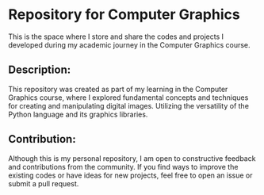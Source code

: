 <h1> Repository for Computer Graphics</h1>

  <p>This is the space where I store and share the codes and projects I developed during my academic journey in the Computer Graphics course.</p>

  <h2>Description:</h2>
  <p>
    This repository was created as part of my learning in the Computer Graphics course, where I explored fundamental concepts and techniques for creating and manipulating digital images. Utilizing the versatility of the Python language and its graphics libraries.
  </p>

  <h2>Contribution:</h2>
  <p>
    Although this is my personal repository, I am open to constructive feedback and contributions from the community. If you find ways to improve the existing codes or have ideas for new projects, feel free to open an issue or submit a pull request.
  </p>
